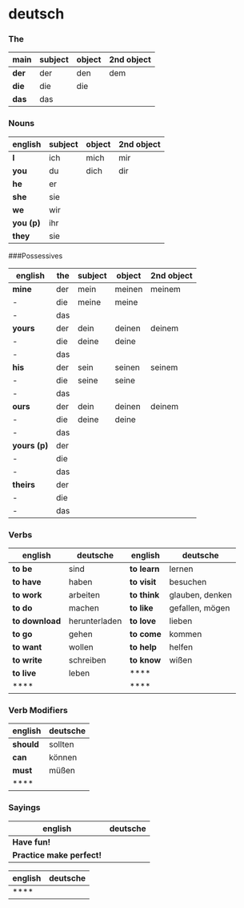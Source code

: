 # deutsch

### The

|main|subject|object|2nd object|
|----|-------|------|----------|
|**der**|der|den|dem|
|**die**|die|die||
|**das**|das|||

### Nouns

|english|subject|object|2nd object|
|----|-------|------|----------|
|**I**|ich|mich|mir|
|**you**|du|dich|dir|
|**he**|er|||
|**she**|sie|||
|**we**|wir|||
|**you (p)**|ihr|||
|**they**|sie|||

###Possessives

|english|the|subject|object|2nd object|
|----|---|-------|------|----------|
|**mine**|der|mein|meinen|meinem|
|-|die|meine|meine||
|-|das||||
|**yours**|der|dein|deinen|deinem|
|-|die|deine|deine||
|-|das||||
|**his**|der|sein|seinen|seinem|
|-|die|seine|seine||
|-|das||||
|**ours**|der|dein|deinen|deinem|
|-|die|deine|deine||
|-|das||||
|**yours (p)**|der||||
|-|die||||
|-|das||||
|**theirs**|der||||
|-|die||||
|-|das||||

### Verbs

|english|deutsche|english|deutsche|
|-------|--------|-------|--------|
|**to be**|sind|**to learn**|lernen|
|**to have**|haben|**to visit**|besuchen|
|**to work**|arbeiten|**to think**|glauben, denken|
|**to do**|machen|**to like**|gefallen, mögen|
|**to download**|herunterladen|**to love**|lieben|
|**to go**|gehen|**to come**|kommen|
|**to want**|wollen|**to help**|helfen|
|**to write**|schreiben|**to know**|wißen|
|**to live**|leben|****||
|****||****||


### Verb Modifiers

|english|deutsche|
|-------|--------|
|**should**|sollten|
|**can**|können|
|**must**|müßen|
|****||

### Sayings

|english|deutsche|
|-------|--------|
|**Have fun!**||
|**Practice make perfect!**||

|english|deutsche|
|-------|--------|
|****||

